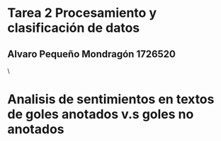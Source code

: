 # Tarea 2 Procesamiento y clasificación de datos
## Alvaro Pequeño Mondragón 1726520
\
# Analisis de sentimientos en textos de goles anotados v.s goles no anotados
